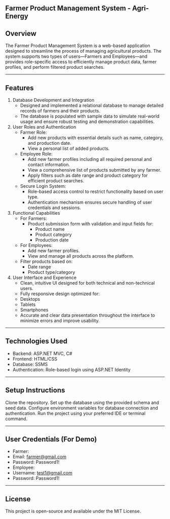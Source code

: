## Farmer Product Management System - Agri-Energy

 ## Overview

The Farmer Product Management System is a web-based application designed to streamline the process of managing agricultural products. The system supports two types of users—Farmers and Employees—and provides role-specific access to efficiently manage product data, farmer profiles, and perform filtered product searches.

-------------------------------------------------------------------------------------------------------------------------------------------

## Features

1. Database Development and Integration
    - Designed and implemented a relational database to manage detailed records of farmers and their products.
    - The database is populated with sample data to simulate real-world usage and ensure robust testing and demonstration capabilities.
2. User Roles and Authentication
    - Farmer Role:
      - Add new products with essential details such as name, category, and production date.
      - View a personal list of added products.
    - Employee Role:
      - Add new farmer profiles including all required personal and contact information.
      - View a comprehensive list of products submitted by any farmer.
      - Apply filters such as date range and product category for efficient product searches.
    - Secure Login System:
      - Role-based access control to restrict functionality based on user type.
      - Authentication mechanism ensures secure handling of user credentials and sessions.
3. Functional Capabilities
    - For Farmers:
      - Product submission form with validation and input fields for:
        - Product name
        - Product category
        - Production date
    - For Employees:
       - Add new farmer profiles.
       - View and manage all products across the platform.
    - Filter products based on:
       - Date range
       - Product type/category
5. User Interface and Experience
     - Clean, intuitive UI designed for both technical and non-technical users.
     - Fully responsive design optimized for:
      - Desktops
      - Tablets
      - Smartphones
     - Accurate and clear data presentation throughout the interface to minimize errors and improve usability.

-------------------------------------------------------------------------------------------------------------------------------------------

## Technologies Used

- Backend: ASP.NET MVC, C#
- Frontend: HTML/CSS
- Database: SSMS
- Authentication: Role-based login using ASP.NET Identity

-------------------------------------------------------------------------------------------------------------------------------------------

## Setup Instructions

Clone the repository.
Set up the database using the provided schema and seed data.
Configure environment variables for database connection and authentication.
Run the project using your preferred IDE or terminal command.

-------------------------------------------------------------------------------------------------------------------------------------------

## User Credentials (For Demo)

- Farmer:
 - Email: farmer@gmail.com
 - Password: Password1!
- Employee:
 - Username: test1@gmail.com
 - Password:  Password1!

-------------------------------------------------------------------------------------------------------------------------------------------


## License

This project is open-source and available under the MIT License.

